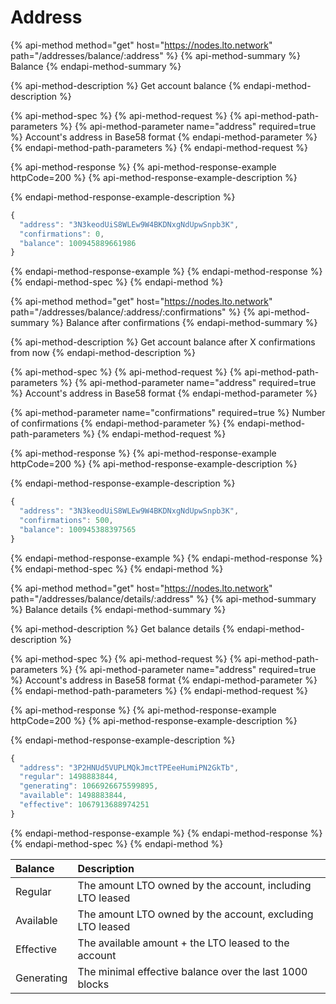 # Address

{% api-method method="get" host="https://nodes.lto.network" path="/addresses/balance/:address" %}
{% api-method-summary %}
Balance
{% endapi-method-summary %}

{% api-method-description %}
Get account balance
{% endapi-method-description %}

{% api-method-spec %}
{% api-method-request %}
{% api-method-path-parameters %}
{% api-method-parameter name="address" required=true %}
Account's address in Base58 format
{% endapi-method-parameter %}
{% endapi-method-path-parameters %}
{% endapi-method-request %}

{% api-method-response %}
{% api-method-response-example httpCode=200 %}
{% api-method-response-example-description %}

{% endapi-method-response-example-description %}

```javascript
{
  "address": "3N3keodUiS8WLEw9W4BKDNxgNdUpwSnpb3K",
  "confirmations": 0,
  "balance": 100945889661986
}
```
{% endapi-method-response-example %}
{% endapi-method-response %}
{% endapi-method-spec %}
{% endapi-method %}

{% api-method method="get" host="https://nodes.lto.network" path="/addresses/balance/:address/:confirmations" %}
{% api-method-summary %}
Balance after confirmations
{% endapi-method-summary %}

{% api-method-description %}
Get account balance after X confirmations from now
{% endapi-method-description %}

{% api-method-spec %}
{% api-method-request %}
{% api-method-path-parameters %}
{% api-method-parameter name="address" required=true %}
Account's address in Base58 format
{% endapi-method-parameter %}

{% api-method-parameter name="confirmations" required=true %}
Number of confirmations
{% endapi-method-parameter %}
{% endapi-method-path-parameters %}
{% endapi-method-request %}

{% api-method-response %}
{% api-method-response-example httpCode=200 %}
{% api-method-response-example-description %}

{% endapi-method-response-example-description %}

```javascript
{
  "address": "3N3keodUiS8WLEw9W4BKDNxgNdUpwSnpb3K",
  "confirmations": 500,
  "balance": 100945388397565
}
```
{% endapi-method-response-example %}
{% endapi-method-response %}
{% endapi-method-spec %}
{% endapi-method %}

{% api-method method="get" host="https://nodes.lto.network" path="/addresses/balance/details/:address" %}
{% api-method-summary %}
Balance details
{% endapi-method-summary %}

{% api-method-description %}
Get balance details
{% endapi-method-description %}

{% api-method-spec %}
{% api-method-request %}
{% api-method-path-parameters %}
{% api-method-parameter name="address" required=true %}
Account's address in Base58 format
{% endapi-method-parameter %}
{% endapi-method-path-parameters %}
{% endapi-method-request %}

{% api-method-response %}
{% api-method-response-example httpCode=200 %}
{% api-method-response-example-description %}

{% endapi-method-response-example-description %}

```javascript
{
  "address": "3P2HNUd5VUPLMQkJmctTPEeeHumiPN2GkTb",
  "regular": 1498883844,
  "generating": 1066926675599895,
  "available": 1498883844,
  "effective": 1067913688974251
}
```
{% endapi-method-response-example %}
{% endapi-method-response %}
{% endapi-method-spec %}
{% endapi-method %}

| Balance | Description |
| :--- | :--- |
| Regular | The amount LTO owned by the account, including LTO leased |
| Available | The amount LTO owned by the account, excluding LTO leased |
| Effective | The available amount + the LTO leased to the account |
| Generating | The minimal effective balance over the last 1000 blocks |

